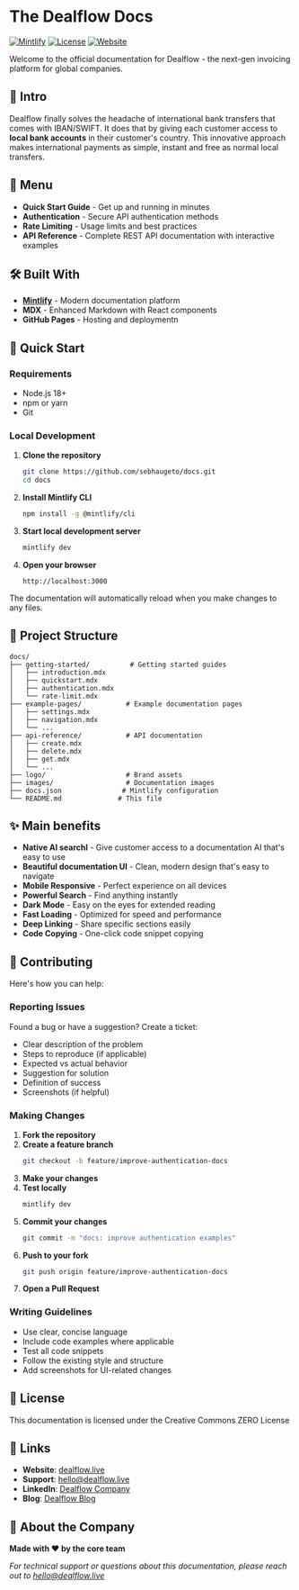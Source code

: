 # The Dealflow Docs

[![Mintlify](https://img.shields.io/badge/Powered_by-Mintlify-mint?style=flat-square)](https://mintlify.com)
[![License](https://img.shields.io/github/license/sebhaugeto/docs?style=flat-square)](LICENSE)
[![Website](https://img.shields.io/website?down_color=red&down_message=offline&style=flat-square&up_color=green&up_message=online&url=https%3A//www.dealflow.live)](https://www.dealflow.live)

Welcome to the official documentation for Dealflow - the next-gen invoicing platform for global companies.
## 🚀 Intro

Dealflow finally solves the headache of international bank transfers that comes with IBAN/SWIFT. It does that by giving each customer access to **local bank accounts** in their customer's country. This innovative approach makes international payments as simple, instant and free as normal local transfers. 

## 📖 Menu

- **Quick Start Guide** - Get up and running in minutes
- **Authentication** - Secure API authentication methods
- **Rate Limiting** - Usage limits and best practices
- **API Reference** - Complete REST API documentation with interactive examples

## 🛠 Built With

- **[Mintlify](https://mintlify.com)** - Modern documentation platform
- **MDX** - Enhanced Markdown with React components
- **GitHub Pages** - Hosting and deploymentn

## 🚀 Quick Start

### Requirements

- Node.js 18+ 
- npm or yarn
- Git

### Local Development

1. **Clone the repository**
   ```bash
   git clone https://github.com/sebhaugeto/docs.git
   cd docs
   ```

2. **Install Mintlify CLI**
   ```bash
   npm install -g @mintlify/cli
   ```

3. **Start local development server**
   ```bash
   mintlify dev
   ```

4. **Open your browser**
   ```
   http://localhost:3000
   ```

The documentation will automatically reload when you make changes to any files.

## 📁 Project Structure

```
docs/
├── getting-started/          # Getting started guides
│   ├── introduction.mdx
│   ├── quickstart.mdx
│   ├── authentication.mdx
│   └── rate-limit.mdx
├── example-pages/           # Example documentation pages
│   ├── settings.mdx
│   ├── navigation.mdx
│   └── ...
├── api-reference/           # API documentation
│   ├── create.mdx
│   ├── delete.mdx
│   ├── get.mdx
│   └── ...
├── logo/                    # Brand assets
├── images/                  # Documentation images
├── docs.json               # Mintlify configuration
└── README.md              # This file
```

## ✨ Main benefits

- **Native AI searchI** - Give customer access to a documentation AI that's easy to use
- **Beautiful documentation UI** - Clean, modern design that's easy to navigate
- **Mobile Responsive** - Perfect experience on all devices  
- **Powerful Search** - Find anything instantly
- **Dark Mode** - Easy on the eyes for extended reading
- **Fast Loading** - Optimized for speed and performance
- **Deep Linking** - Share specific sections easily
- **Code Copying** - One-click code snippet copying

## 🤝 Contributing

Here's how you can help:

### Reporting Issues

Found a bug or have a suggestion? Create a ticket: 

- Clear description of the problem
- Steps to reproduce (if applicable)
- Expected vs actual behavior
- Suggestion for solution
- Definition of success
- Screenshots (if helpful)

### Making Changes

1. **Fork the repository**
2. **Create a feature branch**
   ```bash
   git checkout -b feature/improve-authentication-docs
   ```
3. **Make your changes**
4. **Test locally**
   ```bash
   mintlify dev
   ```
5. **Commit your changes**
   ```bash
   git commit -m "docs: improve authentication examples"
   ```
6. **Push to your fork**
   ```bash
   git push origin feature/improve-authentication-docs
   ```
7. **Open a Pull Request**

### Writing Guidelines

- Use clear, concise language
- Include code examples where applicable
- Test all code snippets
- Follow the existing style and structure
- Add screenshots for UI-related changes

## 📝 License

This documentation is licensed under the Creative Commons ZERO License

## 🔗 Links

- **Website**: [dealflow.live](https://www.dealflow.live)
- **Support**: [hello@dealflow.live](mailto:hello@dealflow.live)
- **LinkedIn**: [Dealflow Company](https://www.linkedin.com/company/dealflowapp)
- **Blog**: [Dealflow Blog](https://www.dealflow.live/blog)

## 🏢 About the Company

**Made with ❤️ by the core team**

*For technical support or questions about this documentation, please reach out to [hello@dealflow.live](mailto:hello@dealflow.live)* 

